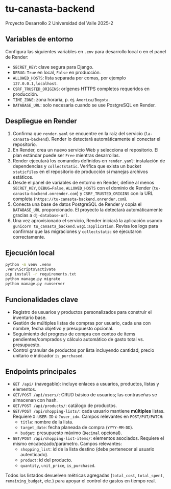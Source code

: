 # tu-canasta-backend
Proyecto Desarrollo 2 Universidad del Valle 2025-2

## Variables de entorno
Configura las siguientes variables en `.env` para desarrollo local o en el panel de Render:

- `SECRET_KEY`: clave segura para Django.
- `DEBUG`: `True` en local, `False` en producción.
- `ALLOWED_HOSTS`: lista separada por comas, por ejemplo `127.0.0.1,localhost`.
- `CSRF_TRUSTED_ORIGINS`: orígenes HTTPS completos requeridos en producción.
- `TIME_ZONE`: zona horaria, p. ej. `America/Bogota`.
- `DATABASE_URL`: solo necesaria cuando se use PostgreSQL en Render.

## Despliegue en Render
1. Confirma que `render.yaml` se encuentre en la raíz del servicio (`la-canasta-backend`). Render lo detectará automáticamente al conectar el repositorio.
2. En Render, crea un nuevo servicio Web y selecciona el repositorio. El plan estándar puede ser `Free` mientras desarrollas.
3. Render ejecutará los comandos definidos en `render.yaml`: instalación de dependencias y `collectstatic`. Verifica que exista un bucket `staticfiles` en el repositorio de producción si manejas archivos estáticos.
4. Desde el panel de variables de entorno en Render, define al menos `SECRET_KEY`, `DEBUG=False`, `ALLOWED_HOSTS` con el dominio de Render (`tu-canasta-backend.onrender.com`) y `CSRF_TRUSTED_ORIGINS` con la URL completa (`https://tu-canasta-backend.onrender.com`).
5. Conecta una base de datos PostgreSQL de Render y copia el `DATABASE_URL` proporcionado. El proyecto la detectará automáticamente gracias a `dj-database-url`.
6. Una vez aprovisionado el servicio, Render iniciará la aplicación usando `gunicorn tu_canasta_backend.wsgi:application`. Revisa los logs para confirmar que las migraciones y `collectstatic` se ejecutaron correctamente.

## Ejecución local
```bash
python -m venv .venv
.venv\Scripts\activate
pip install -r requirements.txt
python manage.py migrate
python manage.py runserver
```

## Funcionalidades clave
- Registro de usuarios y productos personalizados para construir el inventario base.
- Gestión de múltiples listas de compras por usuario, cada una con nombre, fecha objetivo y presupuesto opcional.
- Seguimiento del progreso de compra con conteo de ítems pendientes/comprados y cálculo automático de gasto total vs. presupuesto.
- Control granular de productos por lista incluyendo cantidad, precio unitario e indicador `is_purchased`.

## Endpoints principales
- `GET /api/` (navegable): incluye enlaces a usuarios, productos, listas y elementos.
- `GET/POST /api/users/`: CRUD básico de usuarios; las contraseñas se almacenan con hash.
- `GET/POST /api/products/`: catálogo de productos.
- `GET/POST /api/shopping-lists/`: cada usuario mantiene **múltiples** listas. Requiere `X-USER-ID` o `?user_id=`. Campos relevantes en `POST/PUT/PATCH`:
  - `title`: nombre de la lista.
  - `target_date`: fecha planeada de compra (`YYYY-MM-DD`).
  - `budget`: presupuesto máximo (`Decimal` opcional).
- `GET/POST /api/shopping-list-items/`: elementos asociados. Requiere el mismo encabezado/parámetro. Campos relevantes:
  - `shopping_list`: id de la lista destino (debe pertenecer al usuario autenticado).
  - `product`: id del producto.
  - `quantity`, `unit_price`, `is_purchased`.

Todos los listados devuelven métricas agregadas (`total_cost`, `total_spent`, `remaining_budget`, etc.) para apoyar el control de gastos en tiempo real.
